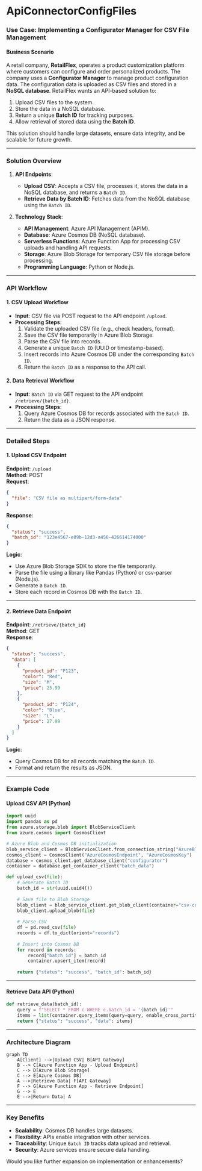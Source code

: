 # ApiConnectorConfigFiles

### **Use Case: Implementing a Configurator Manager for CSV File Management**

#### **Business Scenario**
A retail company, **RetailFlex**, operates a product customization platform where customers can configure and order personalized products. The company uses a **Configurator Manager** to manage product configuration data. The configuration data is uploaded as CSV files and stored in a **NoSQL database**. RetailFlex wants an API-based solution to:

1. Upload CSV files to the system.
2. Store the data in a NoSQL database.
3. Return a unique **Batch ID** for tracking purposes.
4. Allow retrieval of stored data using the **Batch ID**.

This solution should handle large datasets, ensure data integrity, and be scalable for future growth.

---

### **Solution Overview**

1. **API Endpoints**:
   - **Upload CSV**: Accepts a CSV file, processes it, stores the data in a NoSQL database, and returns a `Batch ID`.
   - **Retrieve Data by Batch ID**: Fetches data from the NoSQL database using the `Batch ID`.

2. **Technology Stack**:
   - **API Management**: Azure API Management (APIM).
   - **Database**: Azure Cosmos DB (NoSQL database).
   - **Serverless Functions**: Azure Function App for processing CSV uploads and handling API requests.
   - **Storage**: Azure Blob Storage for temporary CSV file storage before processing.
   - **Programming Language**: Python or Node.js.

---

### **API Workflow**

#### **1. CSV Upload Workflow**

- **Input**: CSV file via POST request to the API endpoint `/upload`.
- **Processing Steps**:
  1. Validate the uploaded CSV file (e.g., check headers, format).
  2. Save the CSV file temporarily in Azure Blob Storage.
  3. Parse the CSV file into records.
  4. Generate a unique `Batch ID` (UUID or timestamp-based).
  5. Insert records into Azure Cosmos DB under the corresponding `Batch ID`.
  6. Return the `Batch ID` as a response to the API call.

#### **2. Data Retrieval Workflow**

- **Input**: `Batch ID` via GET request to the API endpoint `/retrieve/{batch_id}`.
- **Processing Steps**:
  1. Query Azure Cosmos DB for records associated with the `Batch ID`.
  2. Return the data as a JSON response.

---

### **Detailed Steps**

#### **1. Upload CSV Endpoint**

**Endpoint**: `/upload`  
**Method**: POST  
**Request**:
```json
{
  "file": "CSV file as multipart/form-data"
}
```

**Response**:
```json
{
  "status": "success",
  "batch_id": "123e4567-e89b-12d3-a456-426614174000"
}
```

**Logic**:
- Use Azure Blob Storage SDK to store the file temporarily.
- Parse the file using a library like Pandas (Python) or csv-parser (Node.js).
- Generate a `Batch ID`.
- Store each record in Cosmos DB with the `Batch ID`.

---

#### **2. Retrieve Data Endpoint**

**Endpoint**: `/retrieve/{batch_id}`  
**Method**: GET  
**Response**:
```json
{
  "status": "success",
  "data": [
    {
      "product_id": "P123",
      "color": "Red",
      "size": "M",
      "price": 25.99
    },
    {
      "product_id": "P124",
      "color": "Blue",
      "size": "L",
      "price": 27.99
    }
  ]
}
```

**Logic**:
- Query Cosmos DB for all records matching the `Batch ID`.
- Format and return the results as JSON.

---

### **Example Code**

#### **Upload CSV API (Python)**

```python
import uuid
import pandas as pd
from azure.storage.blob import BlobServiceClient
from azure.cosmos import CosmosClient

# Azure Blob and Cosmos DB initialization
blob_service_client = BlobServiceClient.from_connection_string("AzureBlobConnectionString")
cosmos_client = CosmosClient("AzureCosmosEndpoint", "AzureCosmosKey")
database = cosmos_client.get_database_client("configurator")
container = database.get_container_client("batch_data")

def upload_csv(file):
    # Generate Batch ID
    batch_id = str(uuid.uuid4())
    
    # Save file to Blob Storage
    blob_client = blob_service_client.get_blob_client(container="csv-container", blob=f"{batch_id}.csv")
    blob_client.upload_blob(file)
    
    # Parse CSV
    df = pd.read_csv(file)
    records = df.to_dict(orient="records")
    
    # Insert into Cosmos DB
    for record in records:
        record["batch_id"] = batch_id
        container.upsert_item(record)
    
    return {"status": "success", "batch_id": batch_id}
```

---

#### **Retrieve Data API (Python)**

```python
def retrieve_data(batch_id):
    query = f"SELECT * FROM c WHERE c.batch_id = '{batch_id}'"
    items = list(container.query_items(query=query, enable_cross_partition_query=True))
    return {"status": "success", "data": items}
```

---

### **Architecture Diagram**

```mermaid
graph TD
    A[Client] -->|Upload CSV| B[API Gateway]
    B --> C[Azure Function App - Upload Endpoint]
    C --> D[Azure Blob Storage]
    C --> E[Azure Cosmos DB]
    A -->|Retrieve Data| F[API Gateway]
    F --> G[Azure Function App - Retrieve Endpoint]
    G --> E
    E -->|Return Data| A
```

---

### **Key Benefits**
- **Scalability**: Cosmos DB handles large datasets.
- **Flexibility**: APIs enable integration with other services.
- **Traceability**: Unique `Batch ID` tracks data upload and retrieval.
- **Security**: Azure services ensure secure data handling.

Would you like further expansion on implementation or enhancements?
